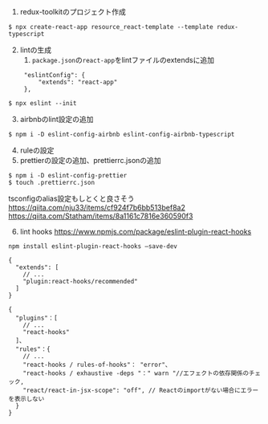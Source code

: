 1. redux-toolkitのプロジェクト作成
```
$ npx create-react-app resource_react-template --template redux-typescript
```
2. lintの生成
   1. `package.json`の`react-app`をlintファイルのextendsに追加
   ```
    "eslintConfig": {
        "extends": "react-app"
    },
   ```
```
$ npx eslint --init
```
3. airbnbのlint設定の追加
```
$ npm i -D eslint-config-airbnb eslint-config-airbnb-typescript
```
4. ruleの設定
5. prettierの設定の追加、prettierrc.jsonの追加
```
$ npm i -D eslint-config-prettier
$ touch .prettierrc.json
```

tsconfigのalias設定もしとくと良さそう
https://qiita.com/nju33/items/cf924f7b6bb513bef8a2
https://qiita.com/Statham/items/8a1161c7816e360590f3

6. lint
hooks
https://www.npmjs.com/package/eslint-plugin-react-hooks
```
npm install eslint-plugin-react-hooks —save-dev
```
```
{
  "extends": [
    // ...
    "plugin:react-hooks/recommended"
  ]
}
```
```
{ 
  "plugins"：[ 
    // ... 
    "react-hooks" 
  ]、
  "rules"：{ 
    // ... 
    "react-hooks / rules-of-hooks"： "error"、
    "react-hooks / exhaustive -deps "：" warn "//エフェクトの依存関係のチェック,
    "react/react-in-jsx-scope": "off", // Reactのimportがない場合にエラーを表示しない
  } 
}
```
